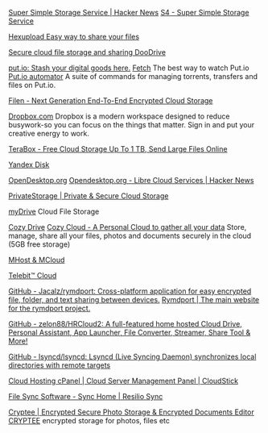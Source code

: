 
[Super Simple Storage Service | Hacker News](https://news.ycombinator.com/item?id=30972694)
[S4 - Super Simple Storage Service](http://www.supersimplestorageservice.com/)

[Hexupload Easy way to share your files](https://hexupload.net/)

[Secure cloud file storage and sharing DooDrive](https://doodrive.com/)

[put.io: Stash your digital goods here.](https://put.io/)
[Fetch](https://github.com/TryFetch/Fetch)
The best way to watch Put.io
[Put.io automator](https://github.com/datashaman/putio-automator)
A suite of commands for managing torrents, transfers and files on Put.io.

[Filen - Next Generation End-To-End Encrypted Cloud Storage](https://filen.io/)

[Dropbox.com](https://www.dropbox.com/)
Dropbox is a modern workspace designed to reduce busywork-so you can focus on the things that matter. Sign in and put your creative energy to work.

[TeraBox - Free Cloud Storage Up To 1 TB, Send Large Files Online](https://www.terabox.com/)

[Yandex Disk](https://360.yandex.com/disk/)

[OpenDesktop.org](https://www.opendesktop.org/)
[Opendesktop.org - Libre Cloud Services | Hacker News](https://news.ycombinator.com/item?id=28388104)

[PrivateStorage | Private & Secure Cloud Storage](https://private.storage/)

[myDrive](https://mydrive-storage.com/)
Cloud File Storage

[Cozy Drive](https://github.com/cozy/cozy-drive)
[Cozy Cloud - A Personal Cloud to gather all your data](https://cozy.io/en/)
Store, manage, share all your files, photos and documents securely in the cloud (5GB free storage)

[MHost & MCloud](https://m247.com/services/mhostcloud/)

[Telebit™ Cloud](https://telebit.cloud/)

[GitHub - Jacalz/rymdport: Cross-platform application for easy encrypted file, folder, and text sharing between devices.](https://github.com/Jacalz/rymdport)
[Rymdport | The main website for the rymdport project.](https://rymdport.github.io/)

[GitHub - zelon88/HRCloud2: A full-featured home hosted Cloud Drive, Personal Assistant, App Launcher, File Converter, Streamer, Share Tool & More!](https://github.com/zelon88/HRCloud2)

[GitHub - lsyncd/lsyncd: Lsyncd (Live Syncing Daemon) synchronizes local directories with remote targets](https://github.com/lsyncd/lsyncd)

[Cloud Hosting cPanel | Cloud Server Management Panel | CloudStick](https://cloudstick.io/)

[File Sync Software - Sync Home | Resilio Sync](https://www.resilio.com/individuals/)

[Cryptee | Encrypted Secure Photo Storage & Encrypted Documents Editor](https://crypt.ee/)
[CRYPTEE](https://github.com/cryptee)
encrypted storage for photos, files etc
